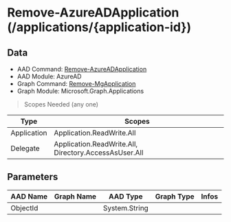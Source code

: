 # Remove-AzureADApplication (/applications/{application-id})

## Data

+ AAD Command: [Remove-AzureADApplication](https://docs.microsoft.com/en-us/powershell/module/AzureAD/Remove-AzureADApplication)
+ AAD Module: AzureAD
+ Graph Command: [Remove-MgApplication](https://docs.microsoft.com/en-us/powershell/module/Microsoft.Graph.Applications/Remove-MgApplication)
+ Graph Module: Microsoft.Graph.Applications

> Scopes Needed (any one)

|Type|Scopes|
|---|---|
|Application|Application.ReadWrite.All|
|Delegate|Application.ReadWrite.All, Directory.AccessAsUser.All|

## Parameters

|AAD Name|Graph Name|AAD Type|Graph Type|Infos|
|---|---|---|---|---|
|ObjectId||System.String|||

